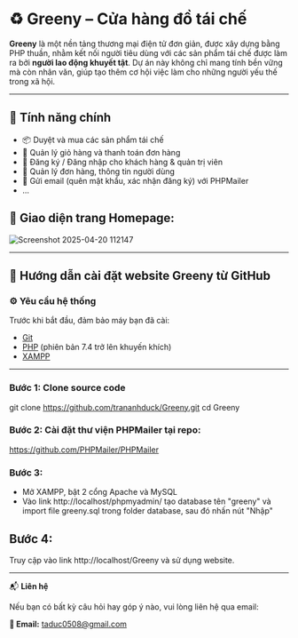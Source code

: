 ﻿# ♻️ Greeny – Cửa hàng đồ tái chế

**Greeny** là một nền tảng thương mại điện tử đơn giản, được xây dựng bằng PHP thuần, nhằm kết nối người tiêu dùng với các sản phẩm tái chế được làm ra bởi **người lao động khuyết tật**. Dự án này không chỉ mang tính bền vững mà còn nhân văn, giúp tạo thêm cơ hội việc làm cho những người yếu thế trong xã hội.

---

## 🌟 Tính năng chính

- 📦 Duyệt và mua các sản phẩm tái chế
- 🛒 Quản lý giỏ hàng và thanh toán đơn hàng
- 👤 Đăng ký / Đăng nhập cho khách hàng & quản trị viên
- 🧾 Quản lý đơn hàng, thông tin người dùng
- 📧 Gửi email (quên mật khẩu, xác nhận đăng ký) với PHPMailer
- ...
## 🌟 Giao diện trang Homepage:
![Screenshot 2025-04-20 112147](https://github.com/user-attachments/assets/83dbed6d-c159-42c2-be08-3f4e1dc8a67d)

---
## 🚀 Hướng dẫn cài đặt website Greeny từ GitHub

### ⚙️ Yêu cầu hệ thống

Trước khi bắt đầu, đảm bảo máy bạn đã cài:

- [Git](https://git-scm.com/)
- [PHP](https://www.php.net/) (phiên bản 7.4 trở lên khuyến khích)
- [XAMPP](https://sourceforge.net/projects/xampp/files/XAMPP%20Windows/8.0.30/xampp-windows-x64-8.0.30-0-VS16-installer.exe/download)

---

### Bước 1: Clone source code

git clone https://github.com/trananhduck/Greeny.git
cd Greeny

### Bước 2: Cài đặt thư viện PHPMailer tại repo:
https://github.com/PHPMailer/PHPMailer

### Bước 3: 
- Mở XAMPP, bật 2 cổng Apache và MySQL
- Vào link http://localhost/phpmyadmin/ tạo database tên "greeny" và import file greeny.sql trong folder database, sau đó nhấn nút "Nhập"

## Bước 4:
Truy cập vào link http://localhost/Greeny và sử dụng website.

---

📬 **Liên hệ**

Nếu bạn có bất kỳ câu hỏi hay góp ý nào, vui lòng liên hệ qua email:

**📧 Email:** taduc0508@gmail.com
 
